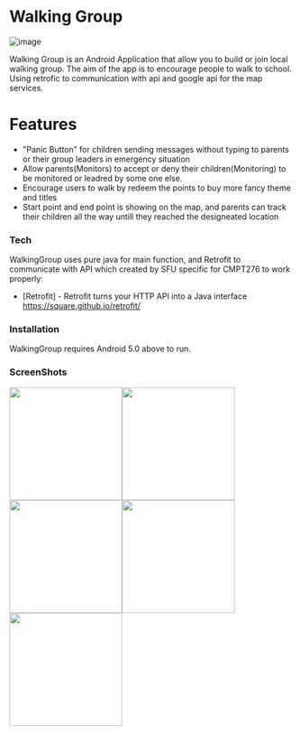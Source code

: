 # Walking Group

![image](https://raw.githubusercontent.com/maxjing/WalkingGroup/master/images/icon.png)

Walking Group is an Android Application that allow you to build or join local walking group. The aim of the app is to encourage people to walk to school. Using retrofic to communication with api and google api for the map services.

# Features 

  - "Panic Button" for children sending messages without typing to parents or their group leaders in emergency situation
  - Allow parents(Monitors) to accept or deny their children(Monitoring) to be monitored or leadred by some one else.
  - Encourage users to walk by redeem the points to buy more fancy theme and titles
  - Start point and end point is showing on the map, and parents can track their children all the way untill they reached the designeated location


### Tech

WalkingGroup uses pure java for main function, and Retrofit to communicate with API which created by SFU specific for CMPT276 to work properly:

* [Retrofit] - Retrofit turns your HTTP API into a Java interface
 https://square.github.io/retrofit/

### Installation

WalkingGroup requires Android 5.0 above to run.

### ScreenShots
<img src="https://raw.githubusercontent.com/maxjing/WalkingGroup/master/images/main.jpeg" width=200px style="display:inline"><img src="https://raw.githubusercontent.com/maxjing/WalkingGroup/master/images/panicmsg.jpeg" width=200px style="display:inline"><img src="https://raw.githubusercontent.com/maxjing/WalkingGroup/master/images/newmsg.jpeg" width=200px style="display:inline"><img src="https://raw.githubusercontent.com/maxjing/WalkingGroup/master/images/groupinfo.jpeg" width=200px style="display:inline"><img src="https://raw.githubusercontent.com/maxjing/WalkingGroup/master/images/map.png" width=200px style="display:inline">

